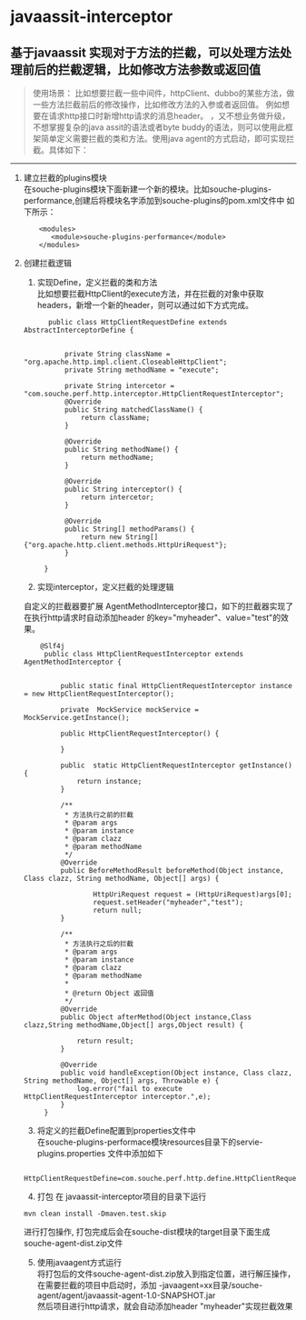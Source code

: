 # javaassit-interceptor
## 基于javaassit 实现对于方法的拦截，可以处理方法处理前后的拦截逻辑，比如修改方法参数或返回值
> 使用场景：
  比如想要拦截一些中间件，httpClient、dubbo的某些方法，做一些方法拦截前后的修改操作，比如修改方法的入参或者返回值。
  例如想要在请求http接口时新增http请求的消息header。
  ，又不想业务做升级，不想掌握复杂的java assit的语法或者byte buddy的语法，则可以使用此框架简单定义需要拦截的类和方法。使用java agent的方式启动，即可实现拦截。具体如下：  
  ---  
   1. 建立拦截的plugins模块  
     在souche-plugins模块下面新建一个新的模块。比如souche-plugins-performance,创建后将模块名字添加到souche-plugins的pom.xml文件中
     如下所示：
     
 ``` 
        <modules>
           <module>souche-plugins-performance</module>
        </modules>
 ```  
    
   2. 创建拦截逻辑    
      1. 实现Define，定义拦截的类和方法  
            比如想要拦截HttpClient的execute方法，并在拦截的对象中获取headers，新增一个新的header，则可以通过如下方式完成。  
            
        ```
              public class HttpClientRequestDefine extends AbstractInterceptorDefine {
              
              
                  private String className = "org.apache.http.impl.client.CloseableHttpClient";
                  private String methodName = "execute";
              
                  private String intercetor = "com.souche.perf.http.interceptor.HttpClientRequestInterceptor";
                  @Override
                  public String matchedClassName() {
                      return className;
                  }
              
                  @Override
                  public String methodName() {
                      return methodName;
                  }
              
                  @Override
                  public String interceptor() {
                      return intercetor;
                  }
              
                  @Override
                  public String[] methodParams() {
                      return new String[] {"org.apache.http.client.methods.HttpUriRequest"};
                  }
              
             }
        ```  
        
      2. 实现interceptor，定义拦截的处理逻辑
       
       自定义的拦截器要扩展 AgentMethodInterceptor接口，如下的拦截器实现了在执行http请求时自动添加header 的key="myheader"、value="test"的效果。
       
       ``` 
           @Slf4j
            public class HttpClientRequestInterceptor extends AgentMethodInterceptor {
            
            
                public static final HttpClientRequestInterceptor instance = new HttpClientRequestInterceptor();
            
                private  MockService mockService = MockService.getInstance();
            
                public HttpClientRequestInterceptor() {
            
                }
            
                public  static HttpClientRequestInterceptor getInstance() {
                    return instance;
                }
            
                /**
                 * 方法执行之前的拦截
                 * @param args
                 * @param instance
                 * @param clazz
                 * @param methodName
                 */
                @Override
                public BeforeMethodResult beforeMethod(Object instance, Class clazz, String methodName, Object[] args) {
                    
                        HttpUriRequest request = (HttpUriRequest)args[0];
                        request.setHeader("myheader","test");
                        return null;
                }
            
                /**
                 * 方法执行之后的拦截
                 * @param args
                 * @param instance
                 * @param clazz
                 * @param methodName
                 *
                 * @return Object 返回值
                 */
                @Override
                public Object afterMethod(Object instance,Class clazz,String methodName,Object[] args,Object result) {
            
                    return result;
                }
            
                @Override
                public void handleException(Object instance, Class clazz, String methodName, Object[] args, Throwable e) {
                    log.error("fail to execute HttpClientRequestInterceptor interceptor.",e);
                }
            }
        ```
       3. 将定义的拦截Define配置到properties文件中  
        在souche-plugins-performace模块resources目录下的servie-plugins.properties 文件中添加如下  
       
        ```
            HttpClientRequestDefine=com.souche.perf.http.define.HttpClientRequestDefine  
        ```
        
       4. 打包
       在 javaassit-interceptor项目的目录下运行
       ```
       mvn clean install -Dmaven.test.skip 
       ```
         进行打包操作, 打包完成后会在souche-dist模块的target目录下面生成souche-agent-dist.zip文件
       
       5. 使用javaagent方式运行  
           将打包后的文件souche-agent-dist.zip放入到指定位置，进行解压操作，在需要拦截的项目中启动时，添加 -javaagent=xx目录/souche-agent/agent/javaassit-agent-1.0-SNAPSHOT.jar  
       然后项目进行http请求，就会自动添加header "myheader"实现拦截效果
       
       
